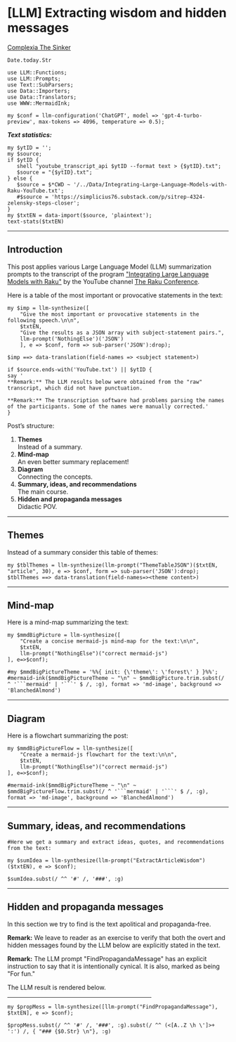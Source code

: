 # [LLM] Extracting wisdom and hidden messages

[Complexia The Sinker](https://complexiathesinker.substack.com)
```perl6, results=asis, echo=FALSE
Date.today.Str
```

```perl6, results=hide, echo=FALSE
use LLM::Functions;
use LLM::Prompts;
use Text::SubParsers;
use Data::Importers;
use Data::Translators;
use WWW::MermaidInk;

my $conf = llm-configuration('ChatGPT', model => 'gpt-4-turbo-preview', max-tokens => 4096, temperature => 0.5);
```

***Text statistics:***

```perl6, echo=FALSE
my $ytID = '';
my $source;
if $ytID {
   shell "youtube_transcript_api $ytID --format text > {$ytID}.txt";
   $source = "{$ytID}.txt";
} else {
   $source = $*CWD ~ '/../Data/Integrating-Large-Language-Models-with-Raku-YouTube.txt';
   #$source = 'https://simplicius76.substack.com/p/sitrep-4324-zelensky-steps-closer';
}
my $txtEN = data-import($source, 'plaintext');
text-stats($txtEN)
```

-----

## Introduction

This post applies various Large Language Model (LLM) summarization prompts to the transcript of the program
["Integrating Large Language Models with Raku"](https://www.youtube.com/watch?v=-OxKqRrQvh0) 
by the YouTube channel [The Raku Conference](https://www.youtube.com/@therakuconference6823).


Here is a table of the most important or provocative statements in the text:

```perl6, results=asis, echo=FALSE, eval=TRUE
my $imp = llm-synthesize([
    "Give the most important or provocative statements in the following speech.\n\n", 
    $txtEN,
    "Give the results as a JSON array with subject-statement pairs.",
    llm-prompt('NothingElse')('JSON')
    ], e => $conf, form => sub-parser('JSON'):drop);
    
$imp ==> data-translation(field-names => <subject statement>)
```

```perl6, results=asis, echo=FALSE
if $source.ends-with('YouTube.txt') || $ytID {
say '
**Remark:** The LLM results below were obtained from the "raw" transcript, which did not have punctuation.

**Remark:** The transcription software had problems parsing the names of the participants. Some of the names were manually corrected.'
}
```

Post’s structure:

1. **Themes**    
   Instead of a summary.
2. **Mind-map**   
   An even better summary replacement!
3. **Diagram**   
   Connecting the concepts.
4. **Summary, ideas, and recommendations**     
   The main course.
5. **Hidden and propaganda messages**     
   Didactic POV.

-----

## Themes

Instead of a summary consider this table of themes:

```perl6, results=asis, echo=FALSE, eval=TRUE
my $tblThemes = llm-synthesize(llm-prompt("ThemeTableJSON")($txtEN, "article", 30), e => $conf, form => sub-parser('JSON'):drop);
$tblThemes ==> data-translation(field-names=><theme content>)
```

------

## Mind-map

Here is a mind-map summarizing the text:

```perl6, results=asis, echo=FALSE, eval=TRUE
my $mmdBigPicture = llm-synthesize([
    "Create a concise mermaid-js mind-map for the text:\n\n",
    $txtEN,
    llm-prompt("NothingElse")("correct mermaid-js")
], e=>$conf);
```

```perl6, output.prompt=NONE, output.lang=mermaid, echo=FALSE, eval=TRUE
#my $mmdBigPictureTheme = '%%{ init: {\'theme\': \'forest\' } }%%';
#mermaid-ink($mmdBigPictureTheme ~ "\n" ~ $mmdBigPicture.trim.subst(/ ^ '```mermaid' | '```' $ /, :g), format => 'md-image', background => 'BlanchedAlmond')
```

------

## Diagram

Here is a flowchart summarizing the post:

```perl6, results=asis, echo=FALSE, eval=FALSE
my $mmdBigPictureFlow = llm-synthesize([
    "Create a mermaid-js flowchart for the text:\n\n",
    $txtEN,
    llm-prompt("NothingElse")("correct mermaid-js")
], e=>$conf);
```

```perl6, output.prompt=NONE, output.lang=mermaid, echo=FALSE, eval=FALSE
#mermaid-ink($mmdBigPictureTheme ~ "\n" ~ $mmdBigPictureFlow.trim.subst(/ ^ '```mermaid' | '```' $ /, :g), format => 'md-image', background => 'BlanchedAlmond')
```


-------

## Summary, ideas, and recommendations

```perl6, results=asis, echo=FALSE, eval=TRUE
#Here we get a summary and extract ideas, quotes, and recommendations from the text:

my $sumIdea = llm-synthesize(llm-prompt("ExtractArticleWisdom")($txtEN), e => $conf);

$sumIdea.subst(/ ^^ '#' /, '###', :g)
```


-------

## Hidden and propaganda messages

In this section we try to find is the text apolitical and propaganda-free.

**Remark:** We leave to reader as an exercise to verify that both the overt and hidden messages found by the LLM below are explicitly stated in the text.

**Remark:** The LLM prompt "FindPropagandaMessage" has an explicit instruction to say that it is intentionally cynical. 
It is also, marked as being "For fun."

The LLM result is rendered below.

<hr width="65%">

```perl6, results=asis, echo=FALSE, eval=TRUE
my $propMess = llm-synthesize([llm-prompt("FindPropagandaMessage"), $txtEN], e => $conf);

$propMess.subst(/ ^^ '#' /, '###', :g).subst(/ ^^ (<[A..Z \h \']>+ ':') /, { "### {$0.Str} \n"}, :g)
```
